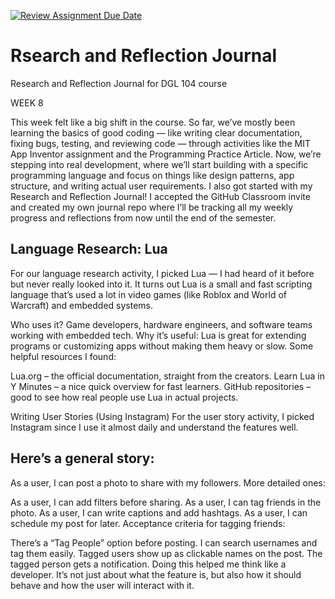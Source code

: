 [![Review Assignment Due Date](https://classroom.github.com/assets/deadline-readme-button-22041afd0340ce965d47ae6ef1cefeee28c7c493a6346c4f15d667ab976d596c.svg)](https://classroom.github.com/a/MMj2nZMu)
# Rsearch and Reflection Journal
Research and Reflection Journal for DGL 104 course

WEEK 8

This week felt like a big shift in the course. So far, we’ve mostly been learning the basics of good coding — like writing clear documentation, fixing bugs, testing, and reviewing code — through activities like the MIT App Inventor assignment and the Programming Practice Article. Now, we’re stepping into real development, where we’ll start building with a specific programming language and focus on things like design patterns, app structure, and writing actual user requirements.
I also got started with my Research and Reflection Journal! I accepted the GitHub Classroom invite and created my own journal repo where I’ll be tracking all my weekly progress and reflections from now until the end of the semester.

## Language Research: Lua
For our language research activity, I picked Lua — I had heard of it before but never really looked into it. It turns out Lua is a small and fast scripting language that’s used a lot in video games (like Roblox and World of Warcraft) and embedded systems.

Who uses it? Game developers, hardware engineers, and software teams working with embedded tech.
Why it’s useful: Lua is great for extending programs or customizing apps without making them heavy or slow.
Some helpful resources I found:

Lua.org – the official documentation, straight from the creators.
Learn Lua in Y Minutes – a nice quick overview for fast learners.
GitHub repositories – good to see how real people use Lua in actual projects.

Writing User Stories (Using Instagram)
For the user story activity, I picked Instagram since I use it almost daily and understand the features well.

## Here’s a general story:

As a user, I can post a photo to share with my followers.
More detailed ones:

As a user, I can add filters before sharing.
As a user, I can tag friends in the photo.
As a user, I can write captions and add hashtags.
As a user, I can schedule my post for later.
Acceptance criteria for tagging friends:

There’s a “Tag People” option before posting.
I can search usernames and tag them easily.
Tagged users show up as clickable names on the post.
The tagged person gets a notification.
Doing this helped me think like a developer. It’s not just about what the feature is, but also how it should behave and how the user will interact with it.
